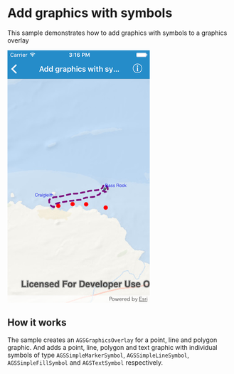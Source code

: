 # Add graphics with symbols

This sample demonstrates how to add graphics with symbols to a graphics overlay

![](image1.png)

## How it works

The sample creates an `AGSGraphicsOverlay` for a point, line and polygon graphic. And adds a point, line, polygon and text graphic with individual symbols of type `AGSSimpleMarkerSymbol`, `AGSSimpleLineSymbol`, `AGSSimpleFillSymbol` and `AGSTextSymbol` respectively.




